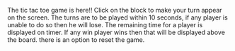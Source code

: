 The tic tac toe game is here!! Click on the block to make your turn appear on the screen. The turns are to be played within 10 seconds, if any player is unable to do so then he will lose. The remaining time for a player is displayed on timer. If any win player wins then that will be displayed above the board. there is an option to reset the game.
